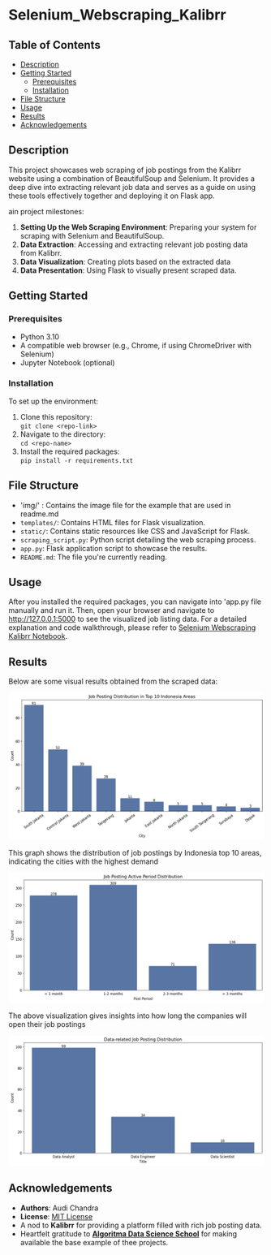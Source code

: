 # Selenium_Webscraping_Kalibrr

## Table of Contents
- [Description](#description)
- [Getting Started](#getting-started)
    - [Prerequisites](#prerequisites)
    - [Installation](#installation)
- [File Structure](#file-structure)
- [Usage](#usage)
- [Results](#results)
- [Acknowledgements](#acknowledgements)

## Description
This project showcases web scraping of job postings from the Kalibrr website using a combination of BeautifulSoup and Selenium. It provides a deep dive into extracting relevant job data and serves as a guide on using these tools effectively together and deploying it on Flask app.

ain project milestones:
1. **Setting Up the Web Scraping Environment**: Preparing your system for scraping with Selenium and BeautifulSoup.
2. **Data Extraction**: Accessing and extracting relevant job posting data from Kalibrr.
3. **Data Visualization**: Creating plots based on the extracted data 
4. **Data Presentation**: Using Flask to visually present scraped data.

## Getting Started

### Prerequisites
- Python 3.10
- A compatible web browser (e.g., Chrome, if using ChromeDriver with Selenium)
- Jupyter Notebook (optional)

### Installation
To set up the environment:
1. Clone this repository:  
   `git clone <repo-link>`
2. Navigate to the directory:  
   `cd <repo-name>`
3. Install the required packages:  
   `pip install -r requirements.txt`

## File Structure
- 'img/' : Contains the image file for the example that are used in readme.md 
- `templates/`: Contains HTML files for Flask visualization.
- `static/`: Contains static resources like CSS and JavaScript for Flask.
- `scraping_script.py`: Python script detailing the web scraping process.
- `app.py`: Flask application script to showcase the results.
- `README.md`: The file you're currently reading.

## Usage
After you installed the required packages, you can navigate into 'app.py file manually and run it. Then, open your browser and navigate to http://127.0.0.1:5000 to see the visualized job listing data.
For a detailed explanation and code walkthrough, please refer to [Selenium Webscraping Kalibrr Notebook](https://github.com/audichandra/Selenium_Webscraping_Kalibrr/blob/main/Selenium%20web%20scraping%20Kalibrr.ipynb).

## Results
Below are some visual results obtained from the scraped data:

![Job Distribution by Location](https://github.com/audichandra/Selenium_Webscraping_Kalibrr/blob/main/img/dfg3.png)

This graph shows the distribution of job postings by Indonesia top 10 areas, indicating the cities with the highest demand 

![Job Posting Period Distribution](https://github.com/audichandra/Selenium_Webscraping_Kalibrr/blob/main/img/dfg1.png)

The above visualization gives insights into how long the companies will open their job postings  

![Job Posting Distribution based on Data Roles](https://github.com/audichandra/Selenium_Webscraping_Kalibrr/blob/main/img/dfg2.png)

## Acknowledgements
- **Authors**: Audi Chandra  
- **License**: [MIT License](https://github.com/audichandra/Selenium_Webscraping_Kalibrr/blob/main/LICENSE) 
- A nod to **Kalibrr** for providing a platform filled with rich job posting data.
- Heartfelt gratitude to [**Algoritma Data Science School**](https://gitlab.com/algoritma4students/academy-python/capstone/web_scraping) for making available the base example of thee projects.

